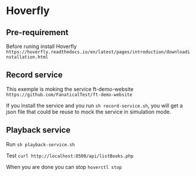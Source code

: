 # Hoverfly

## Pre-requirement
Before runing install Hoverfly
`https://hoverfly.readthedocs.io/en/latest/pages/introduction/downloadinstallation.html`

## Record service
This exemple is moking the service ft-demo-website `https://github.com/FanaticalTest/ft-demo-website`

If you install the service and you run `sh record-service.sh`, you will get a json file that could be reuse to mock the service in simulation mode.

## Playback service
Run `sh playback-service.sh`

Test `curl http://localhost:8500/api/listBooks.php`

When you are done you can stop `hoverctl stop`


